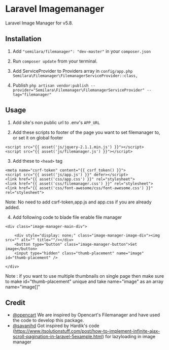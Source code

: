 # Laravel Imagemanager

Laravel Image Manager for v5.8.


## Installation

1. Add  ```"semilara/filemanager": "dev-master"``` in your ```composer.json```

2. Run ```composer update``` from your terminal.

3. Add ServiceProvider to Providers array in ```config/app.php```
	```Semilara\Filemanager\FilemanagerServiceProvider::class,```

4. Publish 
	 ```php artisan vendor:publish --provider="Semilara\Filemanager\FilemanagerServiceProvider" --tag="filemanager" ```

## Usage
1. Add site's non public url to .env's ```APP_URL```

2. Add these scripts to footer of the page you want to set filemanager to, or set it on global footer
```
<script src="{{ asset('js/jquery-2.1.1.min.js') }}"></script>
<script src="{{ asset('js/filemanager.js') }}"></script>
```
3. Add these to ```<head>``` tag
```
<meta name="csrf-token" content="{{ csrf_token() }}">
<script src="{{ asset('js/app.js') }}" defer></script>
<link href="{{ asset('css/app.css') }}" rel="stylesheet">
<link href="{{ asset('css/filemanager.css') }}" rel="stylesheet">
<link href="{{ asset('css/font-awesome/css/font-awesome.css') }}" rel="stylesheet">
```
Note: No need to add csrf-token,app.js and app.css if you are already added.

4. Add following code to blade file enable file manager 
```
<div class="image-manager-main-div">
                            
    <div style="display: none;" class="image-manager-image-div"><img src="" alt="" title=""/></div>
    <button type="button" class="image-manager-button">Set image</button>
    <input type="hidden" class="thumb-placement" name="image" id="thumb-placement" />

</div>
```
Note : if you want to use multiple thumbnails on single page then make sure to make id="thumb-placement" unique and take name="image" as an array name="image[]"

## Credit
* [@opencart](https://github.com/opencart) We are inspired by Opencart's Filemanager and have used the code to develop this package.
* [@savanihd](https://github.com/savanihd) Got inspired by Hardik's code (https://www.itsolutionstuff.com/post/how-to-implement-infinite-ajax-scroll-pagination-in-laravel-5example.html) for lazyloading in image manager
